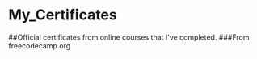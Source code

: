 # My_Certificates
##Official certificates from online courses that I've completed. 
###From freecodecamp.org
